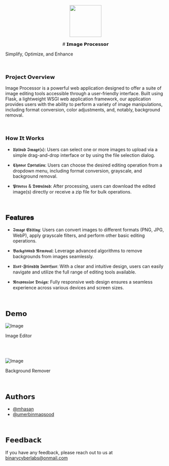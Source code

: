 <p align="center">
<img src='https://i.ibb.co/g7Ys7pQ/favicon.png' style="height:100px;width:100px;" >
</p>

<be>
  
<div align='center'>
# 𝗜𝗺𝗮𝗴𝗲 𝗣𝗿𝗼𝗰𝗲𝘀𝘀𝗼𝗿
</div>

Simplify, Optimize, and Enhance

<br>

### 𝗣𝗿𝗼𝗷𝗲𝗰𝘁 𝗢𝘃𝗲𝗿𝘃𝗶𝗲𝘄

Image Processor is a powerful web application designed to offer a suite of image editing tools accessible through a user-friendly interface. Built using Flask, a lightweight WSGI web application framework, our application provides users with the ability to perform a variety of image manipulations, including format conversion, color adjustments, and, notably, background removal.

<br>

### 𝗛𝗼𝘄 𝗜𝘁 𝗪𝗼𝗿𝗸𝘀

- 𝖀𝖕𝖑𝖔𝖆𝖉 𝕴𝖒𝖆𝖌𝖊(𝖘): Users can select one or more images to upload via a simple drag-and-drop interface or by using the file selection dialog.

- 𝕮𝖍𝖔𝖔𝖘𝖊 𝕺𝖕𝖊𝖗𝖆𝖙𝖎𝖔𝖓: Users can choose the desired editing operation from a dropdown menu, including format conversion, grayscale, and background removal.

- 𝕻𝖗𝖔𝖈𝖊𝖘𝖘 & 𝕯𝖔𝖜𝖓𝖑𝖔𝖆𝖉: After processing, users can download the edited image(s) directly or receive a zip file for bulk operations.

<br>

## 𝐅𝐞𝐚𝐭𝐮𝐫𝐞𝐬

- 𝕴𝖒𝖆𝖌𝖊 𝕰𝖉𝖎𝖙𝖎𝖓𝖌: Users can convert images to different formats (PNG, JPG, WebP), apply grayscale filters, and perform other basic editing operations.

- 𝕭𝖆𝖈𝖐𝖌𝖗𝖔𝖚𝖓𝖉 𝕽𝖊𝖒𝖔𝖛𝖆𝖑: Leverage advanced algorithms to remove backgrounds from images seamlessly.

- 𝖀𝖘𝖊𝖗-𝕱𝖗𝖎𝖊𝖓𝖉𝖑𝖞 𝕴𝖓𝖙𝖊𝖗𝖋𝖆𝖈𝖊: With a clear and intuitive design, users can easily navigate and utilize the full range of editing tools available.

- 𝕽𝖊𝖘𝖕𝖔𝖓𝖘𝖎𝖛𝖊 𝕯𝖊𝖘𝖎𝖌𝖓: Fully responsive web design ensures a seamless experience across various devices and screen sizes.

<br>


## 𝗗𝗲𝗺𝗼

![Image](https://i.ibb.co/gFSY5ds/Image-Editor.png)

Image Editor

<br>
<br><be>

![Image](https://i.ibb.co/q0xKBkT/Background-Remover.png)

Background Remover

<br>

##  𝗔𝘂𝘁𝗵𝗼𝗿𝘀

- [@mhasan](https://www.github.com/Hellohasan10)
- [@umerbinmaqsood](#)

<br>

## 𝗙𝗲𝗲𝗱𝗯𝗮𝗰𝗸

If you have any feedback, please reach out to us at binarycyberlabs@onmail.com

